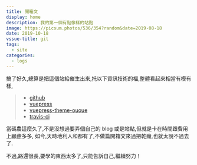 ```yaml
---
title: 開箱文
display: home
description: 我的第一個有點像樣的站點
image: https://picsum.photos/536/354?random&date=2019-08-18
date: 2019-10-18
vssue-title: git
tags:
  - site
categories:
  - logs
--- 
```

搞了好久,總算是把這個站給催生出來,托以下資訊技術的福,整體看起來相當有模有樣,
> - [github](https://github.com/)
> - [vuepress](https://v0.vuepress.vuejs.org/zh/)
> - [vuepress-theme-ououe](https://github.com/tolking/vuepress-theme-ououe)
> - [travis-ci](https://travis-ci.com/)

當碼農這麼久了,不是沒想過要弄個自己的 blog 或是站點,但就是卡在時間跟費用上顧慮多多,
如今,天時地利人和都有了,不做篇開箱文來過把乾癮,也就太說不過去了.

不過,路還很長,要學的東西太多了,只能告訴自己,繼續努力！